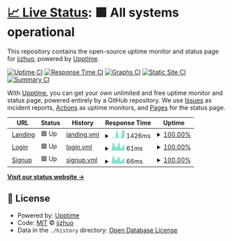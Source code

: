 # [📈 Live Status](https://jjzhuo.github.io/site-availability): <!--live status--> **🟩 All systems operational**

This repository contains the open-source uptime monitor and status page for [jjzhuo](https://jjzhuo.github.io/site-availability), powered by [Upptime](https://github.com/upptime/upptime).

[![Uptime CI](https://github.com/jjzhuo/site-availability/workflows/Uptime%20CI/badge.svg)](https://github.com/jjzhuo/site-availability/actions?query=workflow%3A%22Uptime+CI%22)
[![Response Time CI](https://github.com/jjzhuo/site-availability/workflows/Response%20Time%20CI/badge.svg)](https://github.com/jjzhuo/site-availability/actions?query=workflow%3A%22Response+Time+CI%22)
[![Graphs CI](https://github.com/jjzhuo/site-availability/workflows/Graphs%20CI/badge.svg)](https://github.com/jjzhuo/site-availability/actions?query=workflow%3A%22Graphs+CI%22)
[![Static Site CI](https://github.com/jjzhuo/site-availability/workflows/Static%20Site%20CI/badge.svg)](https://github.com/jjzhuo/site-availability/actions?query=workflow%3A%22Static+Site+CI%22)
[![Summary CI](https://github.com/jjzhuo/site-availability/workflows/Summary%20CI/badge.svg)](https://github.com/jjzhuo/site-availability/actions?query=workflow%3A%22Summary+CI%22)

With [Upptime](https://upptime.js.org), you can get your own unlimited and free uptime monitor and status page, powered entirely by a GitHub repository. We use [Issues](https://github.com/jjzhuo/site-availability/issues) as incident reports, [Actions](https://github.com/jjzhuo/site-availability/actions) as uptime monitors, and [Pages](https://jjzhuo.github.io/site-availability) for the status page.

<!--start: status pages-->
<!-- This summary is generated by Upptime (https://github.com/upptime/upptime) -->
<!-- Do not edit this manually, your changes will be overwritten -->
<!-- prettier-ignore -->
| URL | Status | History | Response Time | Uptime |
| --- | ------ | ------- | ------------- | ------ |
| <img alt="" src="https://icons.duckduckgo.com/ip3/kindle-gpt.com.ico" height="13"> [Landing](https://kindle-gpt.com) | 🟩 Up | [landing.yml](https://github.com/jjzhuo/site-availability/commits/HEAD/history/landing.yml) | <details><summary><img alt="Response time graph" src="./graphs/landing/response-time-week.png" height="20"> 1426ms</summary><br><a href="https://jjzhuo.github.io/site-availability/history/landing"><img alt="Response time 1329" src="https://img.shields.io/endpoint?url=https%3A%2F%2Fraw.githubusercontent.com%2Fjjzhuo%2Fsite-availability%2FHEAD%2Fapi%2Flanding%2Fresponse-time.json"></a><br><a href="https://jjzhuo.github.io/site-availability/history/landing"><img alt="24-hour response time 3070" src="https://img.shields.io/endpoint?url=https%3A%2F%2Fraw.githubusercontent.com%2Fjjzhuo%2Fsite-availability%2FHEAD%2Fapi%2Flanding%2Fresponse-time-day.json"></a><br><a href="https://jjzhuo.github.io/site-availability/history/landing"><img alt="7-day response time 1426" src="https://img.shields.io/endpoint?url=https%3A%2F%2Fraw.githubusercontent.com%2Fjjzhuo%2Fsite-availability%2FHEAD%2Fapi%2Flanding%2Fresponse-time-week.json"></a><br><a href="https://jjzhuo.github.io/site-availability/history/landing"><img alt="30-day response time 1235" src="https://img.shields.io/endpoint?url=https%3A%2F%2Fraw.githubusercontent.com%2Fjjzhuo%2Fsite-availability%2FHEAD%2Fapi%2Flanding%2Fresponse-time-month.json"></a><br><a href="https://jjzhuo.github.io/site-availability/history/landing"><img alt="1-year response time 1329" src="https://img.shields.io/endpoint?url=https%3A%2F%2Fraw.githubusercontent.com%2Fjjzhuo%2Fsite-availability%2FHEAD%2Fapi%2Flanding%2Fresponse-time-year.json"></a></details> | <details><summary><a href="https://jjzhuo.github.io/site-availability/history/landing">100.00%</a></summary><a href="https://jjzhuo.github.io/site-availability/history/landing"><img alt="All-time uptime 100.00%" src="https://img.shields.io/endpoint?url=https%3A%2F%2Fraw.githubusercontent.com%2Fjjzhuo%2Fsite-availability%2FHEAD%2Fapi%2Flanding%2Fuptime.json"></a><br><a href="https://jjzhuo.github.io/site-availability/history/landing"><img alt="24-hour uptime 100.00%" src="https://img.shields.io/endpoint?url=https%3A%2F%2Fraw.githubusercontent.com%2Fjjzhuo%2Fsite-availability%2FHEAD%2Fapi%2Flanding%2Fuptime-day.json"></a><br><a href="https://jjzhuo.github.io/site-availability/history/landing"><img alt="7-day uptime 100.00%" src="https://img.shields.io/endpoint?url=https%3A%2F%2Fraw.githubusercontent.com%2Fjjzhuo%2Fsite-availability%2FHEAD%2Fapi%2Flanding%2Fuptime-week.json"></a><br><a href="https://jjzhuo.github.io/site-availability/history/landing"><img alt="30-day uptime 100.00%" src="https://img.shields.io/endpoint?url=https%3A%2F%2Fraw.githubusercontent.com%2Fjjzhuo%2Fsite-availability%2FHEAD%2Fapi%2Flanding%2Fuptime-month.json"></a><br><a href="https://jjzhuo.github.io/site-availability/history/landing"><img alt="1-year uptime 100.00%" src="https://img.shields.io/endpoint?url=https%3A%2F%2Fraw.githubusercontent.com%2Fjjzhuo%2Fsite-availability%2FHEAD%2Fapi%2Flanding%2Fuptime-year.json"></a></details>
| <img alt="" src="https://icons.duckduckgo.com/ip3/kindle-gpt.com.ico" height="13"> [Login](https://kindle-gpt.com/login) | 🟩 Up | [login.yml](https://github.com/jjzhuo/site-availability/commits/HEAD/history/login.yml) | <details><summary><img alt="Response time graph" src="./graphs/login/response-time-week.png" height="20"> 61ms</summary><br><a href="https://jjzhuo.github.io/site-availability/history/login"><img alt="Response time 75" src="https://img.shields.io/endpoint?url=https%3A%2F%2Fraw.githubusercontent.com%2Fjjzhuo%2Fsite-availability%2FHEAD%2Fapi%2Flogin%2Fresponse-time.json"></a><br><a href="https://jjzhuo.github.io/site-availability/history/login"><img alt="24-hour response time 76" src="https://img.shields.io/endpoint?url=https%3A%2F%2Fraw.githubusercontent.com%2Fjjzhuo%2Fsite-availability%2FHEAD%2Fapi%2Flogin%2Fresponse-time-day.json"></a><br><a href="https://jjzhuo.github.io/site-availability/history/login"><img alt="7-day response time 61" src="https://img.shields.io/endpoint?url=https%3A%2F%2Fraw.githubusercontent.com%2Fjjzhuo%2Fsite-availability%2FHEAD%2Fapi%2Flogin%2Fresponse-time-week.json"></a><br><a href="https://jjzhuo.github.io/site-availability/history/login"><img alt="30-day response time 66" src="https://img.shields.io/endpoint?url=https%3A%2F%2Fraw.githubusercontent.com%2Fjjzhuo%2Fsite-availability%2FHEAD%2Fapi%2Flogin%2Fresponse-time-month.json"></a><br><a href="https://jjzhuo.github.io/site-availability/history/login"><img alt="1-year response time 75" src="https://img.shields.io/endpoint?url=https%3A%2F%2Fraw.githubusercontent.com%2Fjjzhuo%2Fsite-availability%2FHEAD%2Fapi%2Flogin%2Fresponse-time-year.json"></a></details> | <details><summary><a href="https://jjzhuo.github.io/site-availability/history/login">100.00%</a></summary><a href="https://jjzhuo.github.io/site-availability/history/login"><img alt="All-time uptime 100.00%" src="https://img.shields.io/endpoint?url=https%3A%2F%2Fraw.githubusercontent.com%2Fjjzhuo%2Fsite-availability%2FHEAD%2Fapi%2Flogin%2Fuptime.json"></a><br><a href="https://jjzhuo.github.io/site-availability/history/login"><img alt="24-hour uptime 100.00%" src="https://img.shields.io/endpoint?url=https%3A%2F%2Fraw.githubusercontent.com%2Fjjzhuo%2Fsite-availability%2FHEAD%2Fapi%2Flogin%2Fuptime-day.json"></a><br><a href="https://jjzhuo.github.io/site-availability/history/login"><img alt="7-day uptime 100.00%" src="https://img.shields.io/endpoint?url=https%3A%2F%2Fraw.githubusercontent.com%2Fjjzhuo%2Fsite-availability%2FHEAD%2Fapi%2Flogin%2Fuptime-week.json"></a><br><a href="https://jjzhuo.github.io/site-availability/history/login"><img alt="30-day uptime 100.00%" src="https://img.shields.io/endpoint?url=https%3A%2F%2Fraw.githubusercontent.com%2Fjjzhuo%2Fsite-availability%2FHEAD%2Fapi%2Flogin%2Fuptime-month.json"></a><br><a href="https://jjzhuo.github.io/site-availability/history/login"><img alt="1-year uptime 100.00%" src="https://img.shields.io/endpoint?url=https%3A%2F%2Fraw.githubusercontent.com%2Fjjzhuo%2Fsite-availability%2FHEAD%2Fapi%2Flogin%2Fuptime-year.json"></a></details>
| <img alt="" src="https://icons.duckduckgo.com/ip3/kindle-gpt.com.ico" height="13"> [Signup](https://kindle-gpt.com/signup) | 🟩 Up | [signup.yml](https://github.com/jjzhuo/site-availability/commits/HEAD/history/signup.yml) | <details><summary><img alt="Response time graph" src="./graphs/signup/response-time-week.png" height="20"> 66ms</summary><br><a href="https://jjzhuo.github.io/site-availability/history/signup"><img alt="Response time 75" src="https://img.shields.io/endpoint?url=https%3A%2F%2Fraw.githubusercontent.com%2Fjjzhuo%2Fsite-availability%2FHEAD%2Fapi%2Fsignup%2Fresponse-time.json"></a><br><a href="https://jjzhuo.github.io/site-availability/history/signup"><img alt="24-hour response time 82" src="https://img.shields.io/endpoint?url=https%3A%2F%2Fraw.githubusercontent.com%2Fjjzhuo%2Fsite-availability%2FHEAD%2Fapi%2Fsignup%2Fresponse-time-day.json"></a><br><a href="https://jjzhuo.github.io/site-availability/history/signup"><img alt="7-day response time 66" src="https://img.shields.io/endpoint?url=https%3A%2F%2Fraw.githubusercontent.com%2Fjjzhuo%2Fsite-availability%2FHEAD%2Fapi%2Fsignup%2Fresponse-time-week.json"></a><br><a href="https://jjzhuo.github.io/site-availability/history/signup"><img alt="30-day response time 69" src="https://img.shields.io/endpoint?url=https%3A%2F%2Fraw.githubusercontent.com%2Fjjzhuo%2Fsite-availability%2FHEAD%2Fapi%2Fsignup%2Fresponse-time-month.json"></a><br><a href="https://jjzhuo.github.io/site-availability/history/signup"><img alt="1-year response time 75" src="https://img.shields.io/endpoint?url=https%3A%2F%2Fraw.githubusercontent.com%2Fjjzhuo%2Fsite-availability%2FHEAD%2Fapi%2Fsignup%2Fresponse-time-year.json"></a></details> | <details><summary><a href="https://jjzhuo.github.io/site-availability/history/signup">100.00%</a></summary><a href="https://jjzhuo.github.io/site-availability/history/signup"><img alt="All-time uptime 100.00%" src="https://img.shields.io/endpoint?url=https%3A%2F%2Fraw.githubusercontent.com%2Fjjzhuo%2Fsite-availability%2FHEAD%2Fapi%2Fsignup%2Fuptime.json"></a><br><a href="https://jjzhuo.github.io/site-availability/history/signup"><img alt="24-hour uptime 100.00%" src="https://img.shields.io/endpoint?url=https%3A%2F%2Fraw.githubusercontent.com%2Fjjzhuo%2Fsite-availability%2FHEAD%2Fapi%2Fsignup%2Fuptime-day.json"></a><br><a href="https://jjzhuo.github.io/site-availability/history/signup"><img alt="7-day uptime 100.00%" src="https://img.shields.io/endpoint?url=https%3A%2F%2Fraw.githubusercontent.com%2Fjjzhuo%2Fsite-availability%2FHEAD%2Fapi%2Fsignup%2Fuptime-week.json"></a><br><a href="https://jjzhuo.github.io/site-availability/history/signup"><img alt="30-day uptime 100.00%" src="https://img.shields.io/endpoint?url=https%3A%2F%2Fraw.githubusercontent.com%2Fjjzhuo%2Fsite-availability%2FHEAD%2Fapi%2Fsignup%2Fuptime-month.json"></a><br><a href="https://jjzhuo.github.io/site-availability/history/signup"><img alt="1-year uptime 100.00%" src="https://img.shields.io/endpoint?url=https%3A%2F%2Fraw.githubusercontent.com%2Fjjzhuo%2Fsite-availability%2FHEAD%2Fapi%2Fsignup%2Fuptime-year.json"></a></details>

<!--end: status pages-->

[**Visit our status website →**](https://jjzhuo.github.io/site-availability)

## 📄 License

- Powered by: [Upptime](https://github.com/upptime/upptime)
- Code: [MIT](./LICENSE) © [jjzhuo](https://jjzhuo.github.io/site-availability)
- Data in the `./history` directory: [Open Database License](https://opendatacommons.org/licenses/odbl/1-0/)
